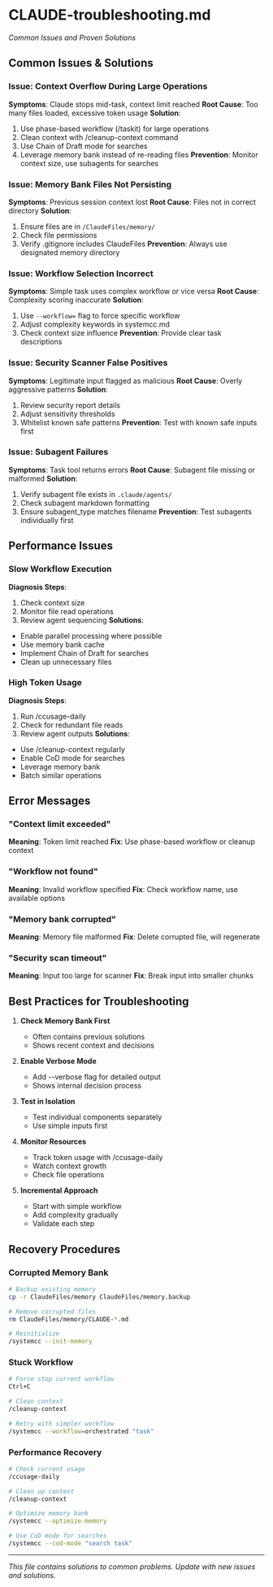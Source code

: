 # CLAUDE-troubleshooting.md
*Common Issues and Proven Solutions*

## Common Issues & Solutions

### Issue: Context Overflow During Large Operations
**Symptoms**: Claude stops mid-task, context limit reached
**Root Cause**: Too many files loaded, excessive token usage
**Solution**:
1. Use phase-based workflow (/taskit) for large operations
2. Clean context with /cleanup-context command
3. Use Chain of Draft mode for searches
4. Leverage memory bank instead of re-reading files
**Prevention**: Monitor context size, use subagents for searches

### Issue: Memory Bank Files Not Persisting
**Symptoms**: Previous session context lost
**Root Cause**: Files not in correct directory
**Solution**:
1. Ensure files are in `/ClaudeFiles/memory/`
2. Check file permissions
3. Verify .gitignore includes ClaudeFiles
**Prevention**: Always use designated memory directory

### Issue: Workflow Selection Incorrect
**Symptoms**: Simple task uses complex workflow or vice versa
**Root Cause**: Complexity scoring inaccurate
**Solution**:
1. Use `--workflow=` flag to force specific workflow
2. Adjust complexity keywords in systemcc.md
3. Check context size influence
**Prevention**: Provide clear task descriptions

### Issue: Security Scanner False Positives
**Symptoms**: Legitimate input flagged as malicious
**Root Cause**: Overly aggressive patterns
**Solution**:
1. Review security report details
2. Adjust sensitivity thresholds
3. Whitelist known safe patterns
**Prevention**: Test with known safe inputs first

### Issue: Subagent Failures
**Symptoms**: Task tool returns errors
**Root Cause**: Subagent file missing or malformed
**Solution**:
1. Verify subagent file exists in `.claude/agents/`
2. Check subagent markdown formatting
3. Ensure subagent_type matches filename
**Prevention**: Test subagents individually first

## Performance Issues

### Slow Workflow Execution
**Diagnosis Steps**:
1. Check context size
2. Monitor file read operations
3. Review agent sequencing
**Solutions**:
- Enable parallel processing where possible
- Use memory bank cache
- Implement Chain of Draft for searches
- Clean up unnecessary files

### High Token Usage
**Diagnosis Steps**:
1. Run /ccusage-daily
2. Check for redundant file reads
3. Review agent outputs
**Solutions**:
- Use /cleanup-context regularly
- Enable CoD mode for searches
- Leverage memory bank
- Batch similar operations

## Error Messages

### "Context limit exceeded"
**Meaning**: Token limit reached
**Fix**: Use phase-based workflow or cleanup context

### "Workflow not found"
**Meaning**: Invalid workflow specified
**Fix**: Check workflow name, use available options

### "Memory bank corrupted"
**Meaning**: Memory file malformed
**Fix**: Delete corrupted file, will regenerate

### "Security scan timeout"
**Meaning**: Input too large for scanner
**Fix**: Break input into smaller chunks

## Best Practices for Troubleshooting

1. **Check Memory Bank First**
   - Often contains previous solutions
   - Shows recent context and decisions

2. **Enable Verbose Mode**
   - Add --verbose flag for detailed output
   - Shows internal decision process

3. **Test in Isolation**
   - Test individual components separately
   - Use simple inputs first

4. **Monitor Resources**
   - Track token usage with /ccusage-daily
   - Watch context growth
   - Check file operations

5. **Incremental Approach**
   - Start with simple workflow
   - Add complexity gradually
   - Validate each step

## Recovery Procedures

### Corrupted Memory Bank
```bash
# Backup existing memory
cp -r ClaudeFiles/memory ClaudeFiles/memory.backup

# Remove corrupted files
rm ClaudeFiles/memory/CLAUDE-*.md

# Reinitialize
/systemcc --init-memory
```

### Stuck Workflow
```bash
# Force stop current workflow
Ctrl+C

# Clean context
/cleanup-context

# Retry with simpler workflow
/systemcc --workflow=orchestrated "task"
```

### Performance Recovery
```bash
# Check current usage
/ccusage-daily

# Clean up context
/cleanup-context

# Optimize memory bank
/systemcc --optimize-memory

# Use CoD mode for searches
/systemcc --cod-mode "search task"
```

---
*This file contains solutions to common problems. Update with new issues and solutions.*